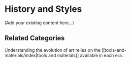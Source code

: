 # History and Styles

(Add your existing content here…)

## Related Categories
Understanding the evolution of art relies on the [[tools-and-materials/index|tools and materials]] available in each era.


